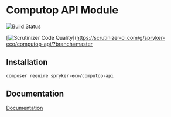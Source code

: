 # Computop API Module

[![Build Status](https://travis-ci.org/spryker-eco/computop-api.svg?branch=master)](https://travis-ci.org/spryker-eco/computop-api)

[![Scrutinizer Code Quality](https://scrutinizer-ci.com/g/spryker-eco/computop-api/badges/quality-score.png?b=master)](https://scrutinizer-ci.com/g/spryker-eco/computop-api/?branch=master

## Installation

```
composer require spryker-eco/computop-api
```

## Documentation

[Documentation](https://academy.spryker.com/developing_with_spryker/industry_partner_integration/partner_integration.html)
